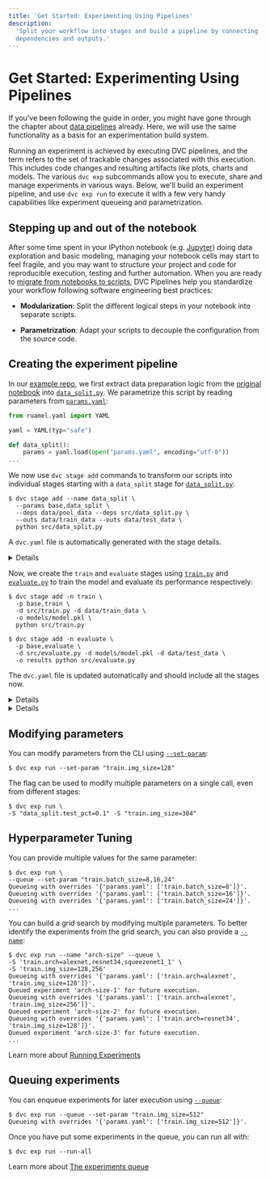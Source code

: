 ```yaml
---
title: 'Get Started: Experimenting Using Pipelines'
description:
  'Split your workflow into stages and build a pipeline by connecting
  dependencies and outputs.'
---
```


# Get Started: Experimenting Using Pipelines

If you've been following the guide in order, you might have gone through the
chapter about [data pipelines](/doc/start/data-management/data-pipelines)
already. Here, we will use the same functionality as a basis for an
experimentation build system.

Running an <Abbr>experiment</abbr> is achieved by executing <abbr>DVC
pipelines</abbr>, and the term refers to the set of trackable changes associated
with this execution. This includes code changes and resulting artifacts like
plots, charts and models. The various `dvc exp` subcommands allow you to
execute, share and manage experiments in various ways. Below, we'll build an
experiment pipeline, and use `dvc exp run` to execute it with a few very handy
capabilities like experiment queueing and parametrization.

## Stepping up and out of the notebook

After some time spent in your IPython notebook (e.g.
[Jupyter](https://jupyter-notebook.readthedocs.io/en/latest/)) doing data
exploration and basic modeling, managing your notebook cells may start to feel
fragile, and you may want to structure your project and code for reproducible
execution, testing and further automation. When you are ready to
[migrate from notebooks to scripts](https://towardsdatascience.com/from-jupyter-notebook-to-sc-582978d3c0c),
DVC <abbr>Pipelines</abbr> help you standardize your workflow following software
engineering best practices:

- **Modularization**: Split the different logical steps in your notebook into
  separate scripts.

- **Parametrization**: Adapt your scripts to decouple the configuration from the
  source code.

## Creating the experiment pipeline

In our
[example repo](https://github.com/iterative/example-get-started-experiments), we
first extract data preparation logic from the
[original notebook](https://github.com/iterative/example-get-started-experiments/blob/main/notebooks/TrainSegModel.ipynb)
into
[`data_split.py`](https://github.com/iterative/example-get-started-experiments/blob/main/src/data_split.py).
We parametrize this script by reading parameters from
[`params.yaml`](https://github.com/iterative/example-get-started-experiments/blob/main/params.yaml):

```python
from ruamel.yaml import YAML

yaml = YAML(typ="safe")

def data_split():
    params = yaml.load(open("params.yaml", encoding="utf-8"))
...
```

We now use `dvc stage add` commands to transform our scripts into individual
<abbr>stages</abbr> starting with a `data_split` stage for
[`data_split.py`](https://github.com/iterative/example-get-started-experiments/blob/main/src/data_split.py):

```cli
$ dvc stage add --name data_split \
  --params base,data_split \
  --deps data/pool_data --deps src/data_split.py \
  --outs data/train_data --outs data/test_data \
  python src/data_split.py
```

A `dvc.yaml` file is automatically generated with the stage details.

<details>

### Expand to see the created `dvc.yaml`

It includes information about the stage we added, like the executable command
(`python src/data_split.py`), its <abbr>dependencies</abbr>,
<abbr>parameters</abbr>, and <abbr>outputs</abbr>:

```yaml
stages:
  data_split:
    cmd: python src/data_split.py
    deps:
      - src/data_split.py
      - data/pool_data
    params:
      - base
      - data_split
    outs:
      - data/train_data
      - data/test_data
```

</details>

Now, we create the `train` and `evaluate` stages using
[`train.py`](https://github.com/iterative/example-get-started-experiments/blob/main/src/train.py)
and
[`evaluate.py`](https://github.com/iterative/example-get-started-experiments/blob/main/src/evaluate.py)
to train the model and evaluate its performance respectively:

```cli
$ dvc stage add -n train \
  -p base,train \
  -d src/train.py -d data/train_data \
  -o models/model.pkl \
  python src/train.py

$ dvc stage add -n evaluate \
  -p base,evaluate \
  -d src/evaluate.py -d models/model.pkl -d data/test_data \
  -o results python src/evaluate.py
```

The `dvc.yaml` file is updated automatically and should include all the stages
now.

<details>

### Expand to see the full `dvc.yaml`

```yaml
stages:
  data_split:
    cmd: python src/data_split.py
    deps:
      - data/pool_data
      - src/data_split.py
    params:
      - base
      - data_split
    outs:
      - data/test_data
      - data/train_data
  train:
    cmd: python src/train.py
    deps:
      - data/train_data
      - src/train.py
    params:
      - base
      - train
    outs:
      - models/model.pkl
  evaluate:
    cmd: python src/evaluate.py
    deps:
      - data/test_data
      - models/model.pkl
      - src/evaluate.py
    params:
      - base
      - evaluate
    outs:
      - results
```

</details>

<details>

## Visualizing the experiment DAG

As the number of stages grows, the `dvc dag` command becomes handy for
visualizing the pipeline without manually inspecting the `dvc.yaml` file:

```cli
$ dvc dag
    +--------------------+
    | data/pool_data.dvc |
    +--------------------+
               *
               *
               *
        +------------+
        | data_split |
        +------------+
         **        **
       **            **
      *                **
+-------+                *
| train |              **
+-------+            **
         **        **
           **    **
             *  *
         +----------+
         | evaluate |
         +----------+
```

Now that you have a <abbr>DVC Pipeline</abbr> set up, you can easily iterate on
it by running `dvc exp run` to create and track new experiment runs. This
enables some new features in DVC like Queueing experiments, and a canonical way
to work with parameters and hyper-parameters.

</details>

## Modifying parameters

You can modify <abbr>parameters</abbr> from the CLI using
[`--set-param`](/doc/command-reference/exp/run#--set-param):

```cli
$ dvc exp run --set-param "train.img_size=128"
```

The flag can be used to modify multiple parameters on a single call, even from
different stages:

```cli
$ dvc exp run \
-S "data_split.test_pct=0.1" -S "train.img_size=384"
```

## Hyperparameter Tuning

You can provide multiple values for the same parameter:

```cli
$ dvc exp run \
--queue --set-param "train.batch_size=8,16,24"
Queueing with overrides '{'params.yaml': ['train.batch_size=8']}'.
Queueing with overrides '{'params.yaml': ['train.batch_size=16']}'.
Queueing with overrides '{'params.yaml': ['train.batch_size=24']}'.
...
```

You can build a grid search by modifying multiple parameters. To better identify
the experiments from the grid search, you can also provide a
[`--name`](/doc/command-reference/exp/run#--name):

```cli
$ dvc exp run --name "arch-size" --queue \
-S 'train.arch=alexnet,resnet34,squeezenet1_1' \
-S 'train.img_size=128,256'
Queueing with overrides '{'params.yaml': ['train.arch=alexnet', 'train.img_size=128']}'.
Queued experiment 'arch-size-1' for future execution.
Queueing with overrides '{'params.yaml': ['train.arch=alexnet', 'train.img_size=256']}'.
Queued experiment 'arch-size-2' for future execution.
Queueing with overrides '{'params.yaml': ['train.arch=resnet34', 'train.img_size=128']}'.
Queued experiment 'arch-size-3' for future execution.
...
```

<admon type="info">

Learn more about
[Running Experiments](/doc/user-guide/experiment-management/running-experiments)

</admon>

## Queuing experiments

You can enqueue experiments for later execution using
[`--queue`](/doc/command-reference/exp/run#--queue):

```cli
$ dvc exp run --queue --set-param "train.img_size=512"
Queueing with overrides '{'params.yaml': ['train.img_size=512']}'.
```

Once you have put some experiments in the queue, you can run all with:

```cli
$ dvc exp run --run-all
```

<admon type="info">

Learn more about
[The experiments queue](/doc/user-guide/experiment-management/running-experiments#the-experiments-queue)

</admon>
